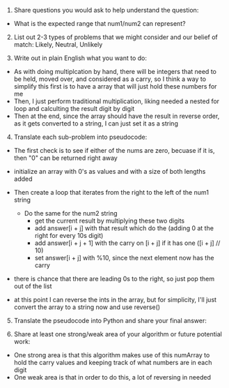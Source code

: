 1. Share questions you would ask to help understand the question:
- What is the expected range that num1/num2 can represent?

2. List out 2-3 types of problems that we might consider and our belief of match: Likely, Neutral, Unlikely


3. Write out in plain English what you want to do: 
- As with doing multiplcation by hand, there will be integers that need to be held, moved over, and considered as a carry, so I think a way to simplify this first is to have a array that will just hold these numbers for me
- Then, I just perform traditional multiplication, liking needed a nested for loop and calculting the result digit by digit
- Then at the end, since the array should have the result in reverse order, as it gets converted to a string, I can just set it as a string 

4. Translate each sub-problem into pseudocode:
- The first check is to see if either of the nums are zero, becuase if it is, then "0" can be returned right away 
- initialize an array with 0's as values and with a size of both lengths added
- Then create a loop that iterates from the right to the left of the num1 string
  - Do the same for the num2 string
    - get the current result by multiplying these two digits
    - add answer[i + j] with that result which do the (adding 0 at the right for every 10s digit) 
    - add answer[i + j + 1] with the carry on [i + j] if it has one ([i + j] // 10)
    - set answer[i + j] with %10, since the next element now has the carry
  
- there is chance that there are leading 0s to the right, so just pop them out of the list
- at this point I can reverse the ints in the array, but for simplicity, I'll just convert the array to a string now and use reverse()

5. Translate the pseudocode into Python and share your final answer:
  <!-- class Solution:
    def multiply(self, num1: str, num2: str) -> str:
        if num1 == "0" or num2 == "0":
            return "0"

        num1, num2 = num1[::-1], num2[::-1]
        
        numArray = [0] * (len(num1) + len(num2))
        for i in range(len(num1)):
            for j in range(len(num2)):
                digit = int(num1[i]) * int(num2[j])
                numArray[i + j] += digit
                numArray[i + j + 1] += (numArray[i + j] // 10)
                numArray[i + j] = numArray[i + j] % 10

        while numArray[-1] == 0:
            numArray.pop()

        numArray = numArray[::-1]
        answer = "".join(str(num) for num in numArray)

        return answer  -->

6. Share at least one strong/weak area of your algorithm or future potential work:
- One strong area is that this algorithm makes use of this numArray to hold the carry values and keeping track of what numbers are in each digit
- One weak area is that in order to do this, a lot of reversing in needed